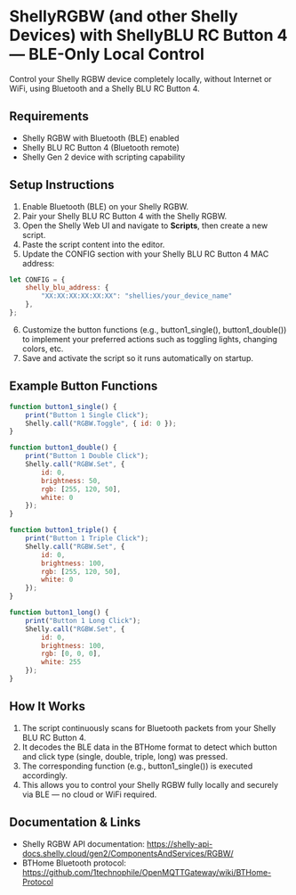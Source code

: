 # ShellyRGBW (and other Shelly Devices) with ShellyBLU RC Button 4 — BLE-Only Local Control

Control your Shelly RGBW device completely locally, without Internet or WiFi, using Bluetooth and a Shelly BLU RC Button 4.

## Requirements

- Shelly RGBW with Bluetooth (BLE) enabled  
- Shelly BLU RC Button 4 (Bluetooth remote)  
- Shelly Gen 2 device with scripting capability  

## Setup Instructions

1. Enable Bluetooth (BLE) on your Shelly RGBW.  
2. Pair your Shelly BLU RC Button 4 with the Shelly RGBW.  
3. Open the Shelly Web UI and navigate to **Scripts**, then create a new script.  
4. Paste the script content into the editor.  
5. Update the CONFIG section with your Shelly BLU RC Button 4 MAC address:

```js
let CONFIG = {
    shelly_blu_address: {
        "XX:XX:XX:XX:XX:XX": "shellies/your_device_name"
    },
};
```

6. Customize the button functions (e.g., button1_single(), button1_double()) to implement your preferred actions such as toggling lights, changing colors, etc.
7. Save and activate the script so it runs automatically on startup.

## Example Button Functions

```js
function button1_single() {
    print("Button 1 Single Click");
    Shelly.call("RGBW.Toggle", { id: 0 });
}

function button1_double() {
    print("Button 1 Double Click");
    Shelly.call("RGBW.Set", {
        id: 0,
        brightness: 50,
        rgb: [255, 120, 50],
        white: 0
    });
}

function button1_triple() {
    print("Button 1 Triple Click");
    Shelly.call("RGBW.Set", {
        id: 0,
        brightness: 100,
        rgb: [255, 120, 50],
        white: 0
    });
}

function button1_long() {
    print("Button 1 Long Click");
    Shelly.call("RGBW.Set", {
        id: 0,
        brightness: 100,
        rgb: [0, 0, 0],
        white: 255
    });
}
```

## How It Works

1. The script continuously scans for Bluetooth packets from your Shelly BLU RC Button 4.
2. It decodes the BLE data in the BTHome format to detect which button and click type (single, double, triple, long) was pressed.
3. The corresponding function (e.g., button1_single()) is executed accordingly.
4. This allows you to control your Shelly RGBW fully locally and securely via BLE — no cloud or WiFi required.

## Documentation & Links

- Shelly RGBW API documentation: https://shelly-api-docs.shelly.cloud/gen2/ComponentsAndServices/RGBW/
- BTHome Bluetooth protocol: https://github.com/1technophile/OpenMQTTGateway/wiki/BTHome-Protocol
